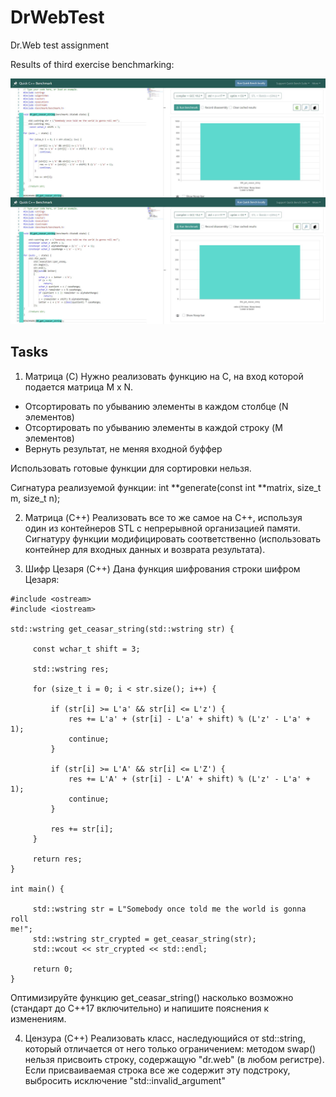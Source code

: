 # DrWebTest
Dr.Web test assignment

Results of third exercise benchmarking:

![Benchmark](https://github.com/UberDever/DrWebTest/blob/master/Benchmarks.jpg)

## Tasks

1) Матрица (C)
Нужно реализовать функцию на C, на вход которой подается матрица M x N.

- Отсортировать по убыванию элементы в каждом столбце (N элементов)
- Отсортировать по убыванию элементы в каждой строку (M элементов)
- Вернуть результат, не меняя входной буффер

Использовать готовые функции для сортировки нельзя.

Сигнатура реализуемой функции:
int **generate(const int **matrix, size_t m, size_t n);

2) Матрица (C++)
Реализовать все то же самое на С++, используя один из контейнеров STL с
непрерывной организацией памяти. Сигнатуру функции модифицировать
соответственно (использовать контейнер для входных данных и возврата
результата).

3) Шифр Цезаря (C++)
Дана функция шифрования строки шифром Цезаря:

```
#include <ostream>
#include <iostream>

std::wstring get_ceasar_string(std::wstring str) {

     const wchar_t shift = 3;

     std::wstring res;

     for (size_t i = 0; i < str.size(); i++) {

         if (str[i] >= L'a' && str[i] <= L'z') {
             res += L'a' + (str[i] - L'a' + shift) % (L'z' - L'a' + 1);
             continue;
         }

         if (str[i] >= L'A' && str[i] <= L'Z') {
             res += L'A' + (str[i] - L'A' + shift) % (L'z' - L'a' + 1);
             continue;
         }

         res += str[i];
     }

     return res;
}

int main() {

     std::wstring str = L"Somebody once told me the world is gonna roll
me!";
     std::wstring str_crypted = get_ceasar_string(str);
     std::wcout << str_crypted << std::endl;

     return 0;
}
```

Оптимизируйте функцию get_ceasar_string() насколько возможно (стандарт
до С++17 включительно) и напишите пояснения к изменениям.

4) Цензура (C++)
Реализовать класс, наследующийся от std::string, который отличается от
него только ограничением: методом swap() нельзя присвоить строку,
содержащую "dr.web" (в любом регистре). Если присваиваемая строка все же
содержит эту подстроку, выбросить исключение "std::invalid_argument"
